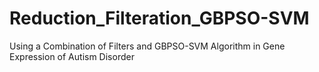 # Reduction_Filteration_GBPSO-SVM
Using a Combination of Filters and GBPSO-SVM Algorithm in Gene Expression of Autism Disorder
